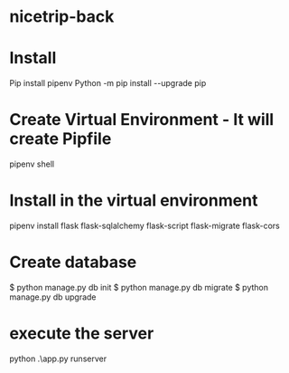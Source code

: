 # nicetrip-back


# Install

Pip install pipenv
Python -m pip install --upgrade pip

# Create Virtual Environment  - It will create Pipfile
pipenv shell 

# Install in the virtual environment
pipenv install flask flask-sqlalchemy flask-script flask-migrate flask-cors

# Create database 
$ python manage.py db init
$ python manage.py db migrate
$ python manage.py db upgrade

# execute the server
python .\app.py runserver
